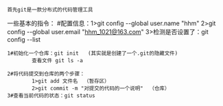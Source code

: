     首先git是一款分布式的代码管理工具  

一些基本的指令：
    #配置信息：1>git config --global user.name "hhm"
              2>git config --global user.email "hhm_1021@163.com"
              3>检测是否设置了：git config --list
    
    1#初始化一个仓库：git init   (其实就是创建了一个.git的隐藏文件)
            查看文件 git ls -a

    2#将代码提交到仓库的两个步骤：
            1>git add 文件名  （暂存区）
            2>git commit -m "对提交的代码的一个说明"  （仓库）
    3#查看当前代码的状态：git status